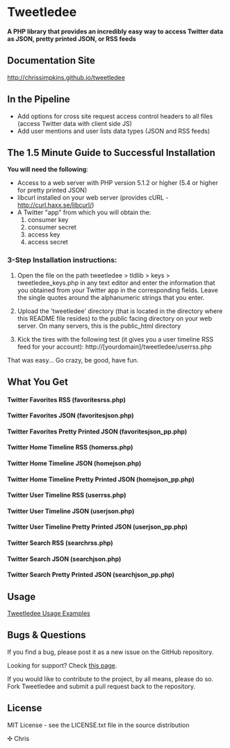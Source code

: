Tweetledee
==========

**A PHP library that provides an incredibly easy way to access Twitter data as JSON, pretty printed JSON, or RSS feeds**

## Documentation Site
<a href="http://chrissimpkins.github.io/tweetledee
">http://chrissimpkins.github.io/tweetledee</a>

## In the Pipeline
 - Add options for cross site request access control headers to all files (access Twitter data with client side JS)
 - Add user mentions and user lists data types (JSON and RSS feeds)

## The 1.5 Minute Guide to Successful Installation
**You will need the following**:
 - Access to a web server with PHP version 5.1.2 or higher (5.4 or higher for pretty printed JSON)
 - libcurl installed on your web server (provides cURL - http://curl.haxx.se/libcurl/)
 - A Twitter "app" from which you will obtain the:
	1) consumer key
	2) consumer secret
	3) access key
	4) access secret

### 3-Step Installation instructions:

1. Open the file on the path tweetledee > tldlib > keys > tweetledee_keys.php in any text editor and enter the information that you obtained from your Twitter app in the corresponding fields.  Leave the single quotes around the alphanumeric strings that you enter.

2. Upload the 'tweetledee' directory (that is located in the directory where this README file resides) to the public facing directory on your web server.  On many servers, this is the public_html directory

3. Kick the tires with the following test (it gives you a user timeline RSS feed for your account):
	http://[yourdomain]/tweetledee/userrss.php

That was easy... Go crazy, be good, have fun.

## What You Get
#### Twitter Favorites RSS (favoritesrss.php)
#### Twitter Favorites JSON (favoritesjson.php)
#### Twitter Favorites Pretty Printed JSON (favoritesjson_pp.php)
#### Twitter Home Timeline RSS (homerss.php)
#### Twitter Home Timeline JSON (homejson.php)
#### Twitter Home Timeline Pretty Printed JSON (homejson_pp.php)
#### Twitter User Timeline RSS (userrss.php)
#### Twitter User Timeline JSON (userjson.php)
#### Twitter User Timeline Pretty Printed JSON (userjson_pp.php)
#### Twitter Search RSS (searchrss.php)
#### Twitter Search JSON (searchjson.php)
#### Twitter Search Pretty Printed JSON (searchjson_pp.php)

## Usage
<a href="http://chrissimpkins.github.io/tweetledee/usage.html">Tweetledee Usage Examples</a>

## Bugs & Questions
If you find a bug, please post it as a new issue on the GitHub repository.

Looking for support? Check <a href="http://chrissimpkins.github.io/tweetledee/support.html">this page</a>.

If you would like to contribute to the project, by all means, please do so.  Fork Tweetledee and submit a pull request back to the repository.

## License
MIT License - see the LICENSE.txt file in the source distribution

✣ Chris

